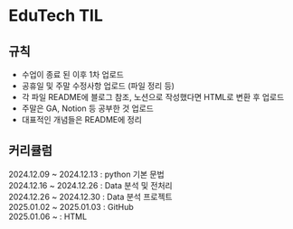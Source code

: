 # **EduTech TIL**

## 규칙
- 수업이 종료 된 이후 1차 업로드
- 공휴일 및 주말 수정사항 업로드 (파일 정리 등)
- 각 파일 README에 블로그 참조, 노션으로 작성했다면 HTML로 변환 후 업로드
- 주말은 GA, Notion 등 공부한 것 업로드
- 대표적인 개념들은 README에 정리

## 커리큘럼
2024.12.09 ~ 2024.12.13 : python 기본 문법 <br>
2024.12.16 ~ 2024.12.26 : Data 분석 및 전처리 <br>
2024.12.26 ~ 2024.12.30 : Data 분석 프로젝트 <br>
2025.01.02 ~ 2025.01.03 : GitHub <br>
2025.01.06 ~ : HTML